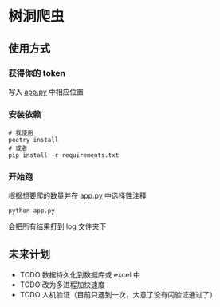 # 树洞爬虫
## 使用方式
### 获得你的 token 
写入 [app.py](./app.py) 中相应位置
### 安装依赖
```shell
# 我使用
poetry install
# 或者
pip install -r requirements.txt
```
### 开始跑
根据想要爬的数量并在 [app.py](./app.py) 中选择性注释
```shell
python app.py
```
会把所有结果打到 log 文件夹下

## 未来计划

- TODO 数据持久化到数据库或 excel 中
- TODO 改为多进程加快速度
- TODO 人机验证（目前只遇到一次，大意了没有闪验证通过了）
